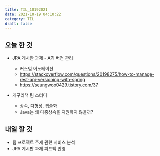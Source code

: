 ```yaml
---
title: TIL_10192021
date: 2021-10-19 04:10:22
category: TIL
draft: false
---
```


## 오늘 한 것

- JPA 게시판 과제 - API 버전 관리
  - 커스텀 어노테이션
  - https://stackoverflow.com/questions/20198275/how-to-manage-rest-api-versioning-with-spring
  - https://seungwoo0429.tistory.com/37

- 개구리책 팀 스터디
  - 상속, 다형성, 캡슐화
  - Java는 왜 다중상속을 지원하지 않을까?

## 내일 할 것

- 팀 프로젝트 주제 관련 서비스 분석
- JPA 게시판 과제 피드백 반영
